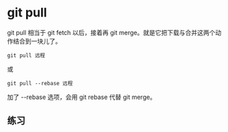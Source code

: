 # git pull

git pull 相当于 git fetch 以后，接着再 git merge。就是它把下载与合并这两个动作结合到一块儿了。

```
git pull 远程
```

或

```
git pull --rebase 远程
```

加了 --rebase 选项，会用 git rebase 代替 git merge。

## 练习



